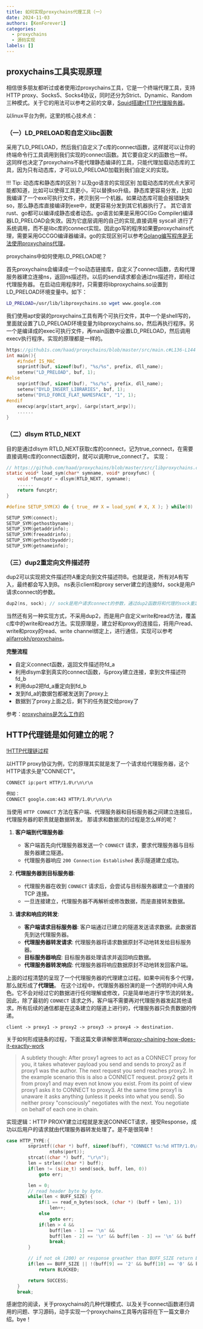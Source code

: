```yaml
---
title: 如何实现proxychains代理工具（一）
date: 2024-11-03
authors: [KenForever1]
categories: 
  - proxychains
  - 源码实现
labels: []
---
```


## proxychains工具实现原理

相信很多朋友都听过或者使用过proxychains工具，它是一个终端代理工具，支持HTTP proxy、Socks5、Socks4协议，同时还分为Strict、Dynamic、Random三种模式。关于它的用法可以参考之前的文章，[Squid搭建HTTP代理服务器](https://kenforever1.github.io/blog/squid%E6%90%AD%E5%BB%BAhttp%E4%BB%A3%E7%90%86%E6%9C%8D%E5%8A%A1%E5%99%A8/)。

以linux平台为例，这里的核心技术点：
<!-- more -->
### （一）LD_PRELOAD和自定义libc函数

采用了LD_PRELOAD，然后我们自定义了c库的connect函数，这样就可以让你的终端命令行工具调用到我们实现的connect函数。其它要自定义的函数也一样。
这同样也决定了proxychains不能代理静态编译的工具，只能代理加载动态库的工具，因为只有动态库，才可以LD_PRELOAD加载到我们自定义的实现。

!!! Tip: 动态库和静态库的区别？以及go语言的实现区别
    加载动态库的优点大家可能都知道，比如可以使得工具更小，可以替换so升级。静态库更容易分发，比如我编译了一个exe可执行文件，拷贝到另一个机器。如果动态库可能会报错缺失so，那么静态库直接编译到exe中，就更容易分发到其它机器执行了。
    其它语言rust、go都可以编译成静态或者动态。go语言如果是采用GC(Go Compiler)编译器LD_PRELOAD会失效。因为它底层调用的自己的实现,直接调用 syscall 进行了系统调用，而不是libc库的connect实现。因此go写的程序如果要proxychains代理，需要采用GCCGO编译器编译。go的实现区别可以参考[Golang编写程序是无法使用proxychains代理](https://void-shana.moe/posts/proxychains-ng)。

proxychains中如何使用LD_PRELOAD呢？

首先proxychains会编译成一个so动态链接库，自定义了connect函数，去和代理服务器建立连接ns，返回ns描述符。以后的send请求都会通过ns描述符，即经过代理服务器。
在启动应用程序时，只需要将libproxychains.so设置到LD_PRELOAD环境变量中。如下：
```bash
LD_PRELOAD=/usr/lib/libproxychains.so wget www.google.com
```
我们使用apt安装的proxychains工具有两个可执行文件，其中一个是shell写的，里面就设置了LD_PRELOAD环境变量为libproxychains.so，然后再执行程序。另一个是编译成的exec可执行文件，再main函数中设置LD_PRELOAD，然后调用execv执行程序。实现的原理都是一样的。
```c
https://github1s.com/haad/proxychains/blob/master/src/main.c#L136-L144
int main(){
    #ifndef IS_MAC
	snprintf(buf, sizeof(buf), "%s/%s", prefix, dll_name);
	setenv("LD_PRELOAD", buf, 1);
#else
	snprintf(buf, sizeof(buf), "%s/%s", prefix, dll_name);
	setenv("DYLD_INSERT_LIBRARIES", buf, 1);
	setenv("DYLD_FORCE_FLAT_NAMESPACE", "1", 1);
#endif
	execvp(argv[start_argv], &argv[start_argv]);
    ......
}
```

### （二）dlsym RTLD_NEXT

目的是通过dlsym RTLD_NEXT获取c库的connect，记为true_connect，在需要直接调用c库的connect函数时，就可以调用true_connect了。
实现：
```c
// https://github.com/haad/proxychains/blob/master/src/libproxychains.c
static void* load_sym(char* symname, void* proxyfunc) {
	void *funcptr = dlsym(RTLD_NEXT, symname);
	......
	return funcptr;
}

#define SETUP_SYM(X) do { true_ ## X = load_sym( # X, X ); } while(0)

SETUP_SYM(connect);
SETUP_SYM(gethostbyname);
SETUP_SYM(getaddrinfo);
SETUP_SYM(freeaddrinfo);
SETUP_SYM(gethostbyaddr);
SETUP_SYM(getnameinfo);
```

### （三）dup2重定向文件描述符

dup2可以实现把文件描述符A重定向到文件描述符B。也就是说，所有对A有写入，最终都会写入到B。
ns表示client和proxy server建立的连接fd，sock是用户请求connect的参数。
```c
dup2(ns, sock); // sock是用户请求connect的参数，通过dup2函数将和代理的sock重定向给用户请求的sock，因此用户使用上了代理链访问目标地址
```

当然还有另一种实现方式，不采用dup2，而是用户自定义write和read方法，覆盖c库中的write和read方法。实现原理是，建立好和proxy的连接后，将用户read、write和proxy的read、write channel绑定上，进行通信，实现可以参考[alifarrokh/proxychains](https://github.com/alifarrokh/proxychains/blob/HEAD/src/proxychains.rs#L79)。

**完整流程**

+ 自定义connect函数，返回文件描述符fd_a
+ 利用dlsym拿到真实的connect函数，与proxy建立连接，拿到文件描述符fd_b
+ 利用dup2把fd_a重定向到fd_b
+ 发到fd_a的数据包都被发送到了proxy上
+ 数据到了proxy上面之后，剩下的任务就交给proxy了
  
参考：[proxychains是怎么工作的](https://segmentfault.com/a/1190000018194455)

## HTTP代理链是如何建立的呢？

[!HTTP代理链过程]()

以HTTP proxy协议为例，它的原理其实就是发了一个请求给代理服务器，这个HTTP请求头是"CONNECT"。

```bash
CONNECT ip:port HTTP/1.0\r\n\r\n

例如：
CONNECT google.com:443 HTTP/1.0\r\n\r\n
```

当使用 `HTTP CONNECT` 方法在客户端、代理服务器和目标服务器之间建立连接后，代理服务器的职责就是数据转发。
那请求和数据流的过程是怎么样的呢？

1. **客户端到代理服务器**:
    
    - 客户端首先向代理服务器发送一个 `CONNECT` 请求，要求代理服务器与目标服务器建立隧道。
    - 代理服务器响应 `200 Connection Established` 表示隧道建立成功。
2. **代理服务器到目标服务器**:
    
    - 代理服务器在收到 `CONNECT` 请求后，会尝试与目标服务器建立一个直接的 TCP 连接。
    - 一旦连接建立，代理服务器不再解析或修改数据，而是直接转发数据。
3. **请求和响应的转发**:
    
    - **客户端请求目标服务器**: 客户端通过已建立的隧道发送请求数据。此数据首先到达代理服务器。
    - **代理服务器转发请求**: 代理服务器将请求数据原封不动地转发给目标服务器。
    - **目标服务器响应**: 目标服务器处理请求并返回响应数据。
    - **代理服务器转发响应**: 代理服务器将响应数据原封不动地转发回客户端。

上面的过程清楚的呈现了一个代理服务器的代理建立过程。如果中间有多个代理，那么就形成了**代理链**。
在这个过程中，代理服务器扮演的是一个透明的中间人角色。它不会对经过它的数据进行任何理解或修改，只是简单地进行字节流的转发。因此，除了最初的 `CONNECT` 请求之外，客户端不需要再对代理服务器发起其他请求。所有后续的通信都是在这条建立的隧道上进行的，代理服务器只负责数据的传递。

```
client -> proxy1 -> proxy2 -> proxy3 -> proxy4 -> destination.
```

关于如何形成链条的过程，下面这篇文章讲解很清晰[proxy-chaining-how-does-it-exactly-work](https://superuser.com/questions/1213774/proxy-chaining-how-does-it-exactly-work)

> A subtlety though: After proxy1 agrees to act as a CONNECT proxy for you, it takes whatever payload you send and sends to proxy2 as if proxy1 was the author. The next request you send reaches proxy2. In the example scenario this is also a CONNECT request. proxy2 gets it from proxy1 and may even not know you exist. From its point of view proxy1 asks it to CONNECT to proxy3. At the same time proxy1 is unaware it asks anything (unless it peeks into what you send). So neither proxy "consciously" negotiates with the next. You negotiate on behalf of each one in chain. 

实现逻辑：HTTP PROXY建立过程就是发送CONNECT请求，接受Response，成功以后用户的请求就由代理服务器转发处理了。是不是很简单！
```c
case HTTP_TYPE:{
        snprintf((char *) buff, sizeof(buff), "CONNECT %s:%d HTTP/1.0\r\n", dns_name,
                ntohs(port));
        strcat((char *) buff, "\r\n");
        len = strlen((char *) buff);
        if(len != (size_t) send(sock, buff, len, 0))
            goto err;

        len = 0;
        // read header byte by byte.
        while(len < BUFF_SIZE) {
            if(1 == read_n_bytes(sock, (char *) (buff + len), 1))
                len++;
            else
                goto err;
            if(len > 4 &&
                buff[len - 1] == '\n' &&
                buff[len - 2] == '\r' && buff[len - 3] == '\n' && buff[len - 4] == '\r')
                break;
        }

        // if not ok (200) or response greather than BUFF_SIZE return BLOCKED;
        if(len == BUFF_SIZE || !(buff[9] == '2' && buff[10] == '0' && buff[11] == '0'))
            return BLOCKED;

        return SUCCESS;
    }
    break;
```

感谢您的阅读，关于proxychains的几种代理模式、以及关于connect函数递归调用的问题、学习源码，动手实现一个proxychains工具等内容将在下一篇文章介绍。bye！